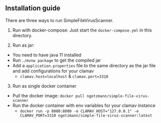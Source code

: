 Installation guide
-----

There are three ways to run SimpleFileVirusScanner.  

1. Run with docker-compose:
  Just start the `docker-compose.yml` in this directory.  
  
2. Run as jar: 
  * You need to have java 11 installed
  * Run `./mvnw package` to get the compiled jar
  * Add a `application.properties` file to the same directory as the jar file and add configurations for your clamav
    * `clamav.host=localhost` & `clamav.port=3310`
    
3. Run as single docker container
  * Pull the docker image: `docker pull ngotzmann/simple-file-virus-scanner`
  * Run the docker container with env variables for your clamav instance
    * `docker run -p 8080:8080 -e CLAMAV_HOST="127.0.0.1" -e CLAMAV_PORT=3310 ngotzmann/simple-file-virus-scanner:latest`
